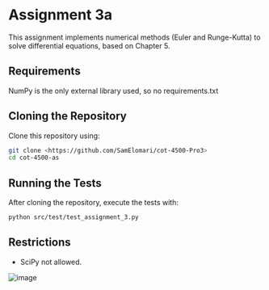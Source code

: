 # Assignment 3a
This assignment implements numerical methods (Euler and Runge-Kutta) to solve differential equations, based on Chapter 5.

## Requirements

NumPy is the only external library used, so no requirements.txt

## Cloning the Repository
Clone this repository using:
```bash
git clone <https://github.com/SamElomari/cot-4500-Pro3>
cd cot-4500-as
```

## Running the Tests

After cloning the repository, execute the tests with:
```bash
python src/test/test_assignment_3.py
```

## Restrictions
- SciPy not allowed.

![image](https://github.com/user-attachments/assets/c0745001-516a-4771-b779-8fad7dbaafdd)
